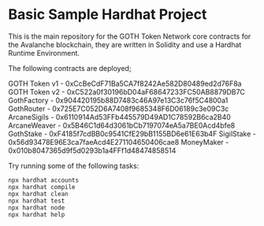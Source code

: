 # Basic Sample Hardhat Project

This is the main repository for the GOTH Token Network core contracts for the Avalanche blockchain, they are written in Solidity and use a Hardhat Runtime Environment.

The following contracts are deployed;

GOTH Token v1   - 0xCcBeCdF71Ba5CA7f8242Ae582D80489ed2d76F8a
GOTH Token v2   - 0xC522a0f30196bD04aF68647233FC50AB8879DB7C
GothFactory     - 0x904420195b88D7483c46A97e13C3c76f5C4800a1
GothRouter      - 0x725E7C052D6A7408f9685348F6D06189c3e09C3c
ArcaneSigils    - 0x6110914Ad53FFb445579D49AD1C78592B6ca2B40
ArcaneWeaver    - 0x5B46C1d64d3061bCb7197074eA5a7BE0Acd4bfe8
GothStake       - 0xF4185f7cdBB0c9541CfE29bB1155BD6e61E63b4F
SigilStake      - 0x56d93478E96E3ca7faeAcd4E271104650406cae8
MoneyMaker      - 0x010b8047365d9f5d0293b1a4FFf1d48474858514

Try running some of the following tasks:

```shell
npx hardhat accounts
npx hardhat compile
npx hardhat clean
npx hardhat test
npx hardhat node
npx hardhat help
```
